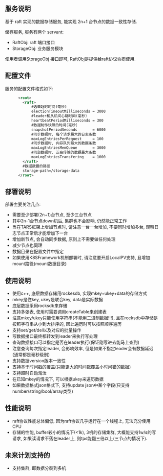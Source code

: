 ## 服务说明

基于 raft 实现的数据存储服务, 能实现 2n+1 台节点的数据一致性存储.

储存服务, 服务有两个 servant:

- RaftObj: raft 端口接口
- StorageObj: 业务服务模块

使用者调用StorageObj 接口即可, RaftObj是提供给raft协议协商使用.

## 配置文件

服务的配置文件格式如下:
```xml
      <root>
        <raft>
            #选举超时时间(毫秒) 
            electionTimeoutMilliseconds = 3000
            #leader和从机间心跳时间(毫秒)
            heartbeatPeriodMilliseconds = 300
            #数据制作快照的时间(毫秒)
            snapshotPeriodSeconds       = 6000
            #同步数据时, 每个请求最大的日志条数
            maxLogEntriesPerRequest     = 100
            #同步数据时, 内存队列最大的数据条数
            maxLogEntriesMemQueue       = 3000
            #同部数据时, 正在传输的数据最大条数
            maxLogEntriesTransfering    = 1000
        </raft>
        #数据数据的路径
        storage-path=/storage-data
      </root>
```

## 部署说明

部署主要关注几点:
- 需要至少部署(2n+1)台节点, 至少三台节点
- 其中2n-1台节点down机后, 集群也不会影响, 仍然能正常工作
- 当在TARS框架上增加节点时, 请注意一台一台增加, 不要同时增加多台, 观察日志节点正常后才能增加下一台
- 增加新节点, 会自动同步数据, 原则上不需要做任何处理
- 减少节点也同理
- 数据目录在配置文件中指定
- 如果使用K8SFramework机制部署时, 请注意要开启LocalPV支持, 且增加mount路径(mount数据目录)

## 使用说明

- 使用c++, 底层数据存储用rockesdb, 实现mkey+ukey+data的存储方式
- mkey是住key, ukey是联合key, data是实际数据
- 底层数据采用rocksdb来存储
- 支持多张表, 使用时需要调用createTable来创建表
- 注意mkey/ukey只能使用字符串(不能用二进制数据!!!), 且在rocksdb中存储是按照字符串从小到大排序的, 因此遍历时可以按照顺序遍历
- 支持set/get/del以及对应的批量操作
- 写数据接口最终都转发到leader来执行写处理
- 查询数据接口可以指定是否在leader执行(保证刚写进去能马上查到)
- 注意查询每次指定leader, 会影响效率, 但是如果不指定leader会有数据延迟(通常都是毫秒级别) 
- 支持数据version版本一致性
- 支持基于时间戳的覆盖(只能更大的时间戳覆盖小时间错的数据)
- 支持超时自动淘汰
- 在已知mkey的情况下, 可以根据ukey来遍历数据
- 如果数据格式json格式下, 支持update json中某个字段(只支持number/string/bool/array类型)

## 性能说明

- raft协议性能总体偏低, 因为raft协议几乎运行在一个线程上, 无法充分使用CPU
- 存储的性能, buffer较小的情况下(<1k), 3机的存储集群, 大概能支持1w/s的写请求, 如果读请求不落在leader上, 则tps能翻三倍以上(三节点的情况下).

## 未来计划支持的

- 支持集群, 即数据分裂到多机